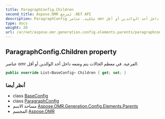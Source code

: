 ```yaml
---
title: ParagraphConfig.Children
second_title: Aspose.OMR لمرجع .NET API
description: ParagraphConfig ملكية. عناصر omr الفرعية. في معظم الحالات يتم وضعه داخل أحد الوالدين أو أقل.
type: docs
weight: 20
url: /ar/net/aspose.omr.generation.config.elements.parents/paragraphconfig/children/
---
```

## ParagraphConfig.Children property

عناصر omr الفرعية. في معظم الحالات يتم وضعه داخل أحد الوالدين أو أقل.

```csharp
public override List<BaseConfig> Children { get; set; }
```

### أنظر أيضا

* class [BaseConfig](../../../aspose.omr.generation.config/baseconfig/)
* class [ParagraphConfig](../)
* مساحة الاسم [Aspose.OMR.Generation.Config.Elements.Parents](../../paragraphconfig/)
* المجسم [Aspose.OMR](../../../)


